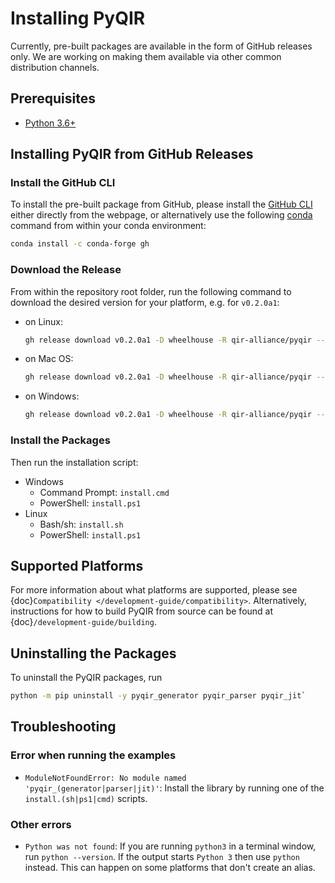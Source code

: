# Installing PyQIR

Currently, pre-built packages are available in the form of GitHub releases only.
We are working on making them available via other common distribution channels.

## Prerequisites

- [Python 3.6+](https://www.python.org)

## Installing PyQIR from GitHub Releases

### Install the GitHub CLI

To install the pre-built package from GitHub, please install the [GitHub
CLI](https://cli.github.com/) either directly from the webpage, or alternatively
use the following [conda](https://docs.conda.io/en/latest/) command from within
your conda environment:

```bash
conda install -c conda-forge gh
```

### Download the Release

From within the repository root folder, run the following command to download
the desired version for your platform, e.g. for `v0.2.0a1`:

- on Linux:

  ```bash
  gh release download v0.2.0a1 -D wheelhouse -R qir-alliance/pyqir --pattern "*-manylinux*_x86_64.whl"
  ```

- on Mac OS:

  ```bash
  gh release download v0.2.0a1 -D wheelhouse -R qir-alliance/pyqir --pattern "*-macosx_*_x86_64.whl"
  ```

- on Windows:

  ```bash
  gh release download v0.2.0a1 -D wheelhouse -R qir-alliance/pyqir --pattern "*-win_amd64.whl"
  ```

### Install the Packages

Then run the installation script:

- Windows
  - Command Prompt: `install.cmd`
  - PowerShell: `install.ps1`
- Linux
  - Bash/sh: `install.sh`
  - PowerShell: `install.ps1`

## Supported Platforms

For more information about what platforms are supported, please see
{doc}`Compatibility </development-guide/compatibility>`. Alternatively, instructions for how to build
PyQIR from source can be found at {doc}`/development-guide/building`.

## Uninstalling the Packages

To uninstall the PyQIR packages, run

```bash
python -m pip uninstall -y pyqir_generator pyqir_parser pyqir_jit`
```

## Troubleshooting

### Error when running the examples

- `ModuleNotFoundError: No module named 'pyqir_(generator|parser|jit)'`: Install
  the library by running one of the `install.(sh|ps1|cmd)` scripts.

### Other errors

- `Python was not found`: If you are running `python3` in a terminal window, run
  `python --version`. If the output starts `Python 3` then use `python` instead.
  This can happen on some platforms that don't create an alias.
